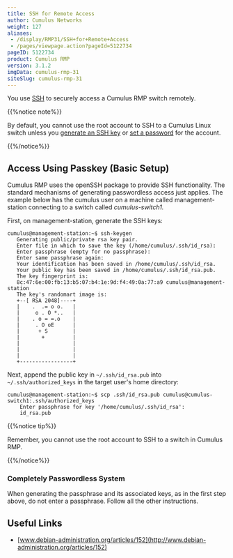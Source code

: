 ```yaml
---
title: SSH for Remote Access
author: Cumulus Networks
weight: 127
aliases:
 - /display/RMP31/SSH+for+Remote+Access
 - /pages/viewpage.action?pageId=5122734
pageID: 5122734
product: Cumulus RMP
version: 3.1.2
imgData: cumulus-rmp-31
siteSlug: cumulus-rmp-31
---
```

You use [SSH](http://en.wikipedia.org/wiki/Secure_Shell) to securely
access a Cumulus RMP switch remotely.

{{%notice note%}}

By default, you cannot use the root account to SSH to a Cumulus Linux
switch unless you [generate an SSH key](/version/cumulus-rmp-31/System-Management/Authentication-Authorization-and-Accounting/User-Accounts/#span-id-src-5122735-useraccounts-ssh-key-class-confluence-anchor-link-span-generating-an-ssh-key-for-the-root-account-span) or [set a password](/version/cumulus-rmp-31/System-Management/Authentication-Authorization-and-Accounting/User-Accounts/#span-id-src-5122735-useraccounts-root-passwd-class-confluence-anchor-link-span-setting-the-root-user-password-span) for
the account.

{{%/notice%}}

## Access Using Passkey (Basic Setup)</span>

Cumulus RMP uses the openSSH package to provide SSH functionality. The
standard mechanisms of generating passwordless access just applies. The
example below has the cumulus user on a machine called
management-station connecting to a switch called *cumulus-switch1.*

First, on management-station, generate the SSH keys:

    cumulus@management-station:~$ ssh-keygen
       Generating public/private rsa key pair.
       Enter file in which to save the key (/home/cumulus/.ssh/id_rsa):
       Enter passphrase (empty for no passphrase):
       Enter same passphrase again:
       Your identification has been saved in /home/cumulus/.ssh/id_rsa.
       Your public key has been saved in /home/cumulus/.ssh/id_rsa.pub.
       The key fingerprint is:
       8c:47:6e:00:fb:13:b5:07:b4:1e:9d:f4:49:0a:77:a9 cumulus@management-station
       The key's randomart image is:
       +--[ RSA 2048]----+
       |    .  .= o o.   |
       |     o . O *..   |
       |    . o = =.o    |
       |     . O oE      |
       |      + S        |
       |       +         |
       |                 |
       |                 |
       |                 |
       +-----------------+

Next, append the public key in `~/.ssh/id_rsa.pub` into
`~/.ssh/authorized_keys` in the target user's home directory:

    cumulus@management-station:~$ scp .ssh/id_rsa.pub cumulus@cumulus-switch1:.ssh/authorized_keys
        Enter passphrase for key '/home/cumulus/.ssh/id_rsa':
        id_rsa.pub

{{%notice tip%}}

Remember, you cannot use the root account to SSH to a switch in Cumulus
RMP.

{{%/notice%}}

### Completely Passwordless System</span>

When generating the passphrase and its associated keys, as in the first
step above, do not enter a passphrase. Follow all the other
instructions.

## Useful Links</span>

  - [www.debian-administration.org/articles/152](http://www.debian-administration.org/articles/152)

